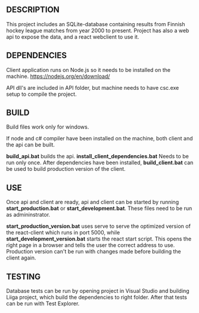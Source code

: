 DESCRIPTION
------------------

This project includes an SQLite-database containing results from Finnish hockey league matches from year 2000 to present. Project has also a web api
to expose the data, and a react webclient to use it. 

DEPENDENCIES
---------------

Client application runs on Node.js so it needs to be installed on the machine. https://nodejs.org/en/download/

API dll's are included in API folder, but machine needs to have csc.exe setup to compile the project.

BUILD
----------
Build files work only for windows.

If node and c# compiler have been installed on the machine, 
both client and the api can be built.

**build_api.bat** builds the api.
**install_client_dependencies.bat** Needs to be run only once. After dependencies have been installed, 
**build_client.bat** can be used to build production version of the client.

USE
-----------
Once api and client are ready, api and client can be started by running **start_production.bat** or **start_development.bat**. 
These files need to be run as admininstrator.

**start_production_version.bat** uses serve to serve the optimized version of the react-client which runs in port 5000, 
while **start_development_version.bat** starts the react start script. This opens the right page in a browser and tells 
the user the correct address to use. Production version can't be run with changes made before building the client again.

TESTING
-----------
Database tests can be run by opening project in Visual Studio and building Liiga project, which build the dependencies to right folder. 
After that tests can be run with Test Explorer.